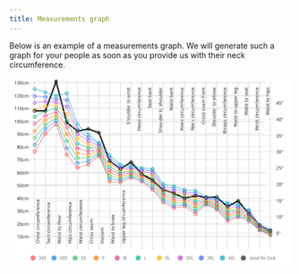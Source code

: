 ```yaml
---
title: Measurements graph
---
```


Below is an example of a measurements graph.
We will generate such a graph for your people as soon as you
provide us with their neck circumference.

![Example of a measurements graph](graph.svg)
